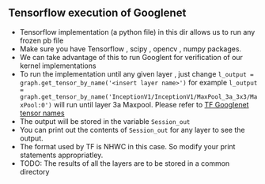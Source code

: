 ## Tensorflow execution of Googlenet 
- Tensorflow implementation (a python file) in this dir allows us to run any frozen pb file
- Make sure you have Tensorflow , scipy , opencv , numpy packages. 
- We can take advantage of this to run Googlent for verification of our kernel implementations
- To run the implementation until any given layer , just change `l_output = graph.get_tensor_by_name('<insert layer name>')` for example `l_output = graph.get_tensor_by_name('InceptionV1/InceptionV1/MaxPool_3a_3x3/MaxPool:0')` will run until layer 3a Maxpool.
   Please refer to [TF Googlenet tensor names](https://git.uni-paderborn.de/cs-hit/pg-custonn2-2018/blob/tvm/OpenCL_Kernels/Testing_code/TF_Googlenet_Layers.txt) 
- The output will be stored in  the variable `Session_out`
- You can print out the contents of `Session_out` for any layer to see the output.
- The format used by TF is NHWC in this case. So modify your print statements appropriatley.
- TODO: The results of all the layers are to be stored in a common directory